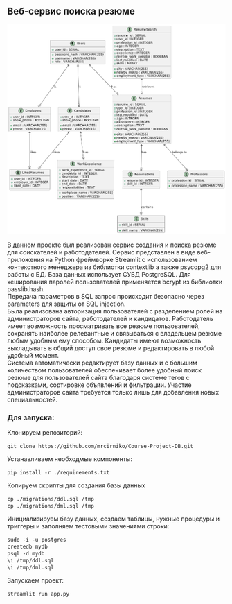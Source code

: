 ## Веб-сервис поиска резюме
![Диаграмма моделей предметной области](pics/NLLDRZ~1.PNG)   

В данном проекте был реализован сервис создания и поиска резюме для
соискателей и работодателей. Сервис представлен в виде веб-приложения
на Python фреймворке Streamlit с использованием контекстного менеджера из библиотки contextlib а также psycopg2 для работы с БД. База данных использует СУБД PostgreSQL. Для хеширования паролей пользователей применяется bcrypt из библиотки passlib.hash.  
Передача параметров в SQL запрос происходит безопасно через parameters для защиты от SQL injection.    
Была реализована авторизация пользователей с разделением ролей на
администраторов сайта, работодателей и кандидатов. Работодатель имеет
возможность просматривать все резюме пользователей, сохранять
наиболее релевантные и связываться с владельцем резюме любым
удобным ему способом. Кандидаты имеют возможность выкладывать в
общий доступ свое резюме и редактировать в любой удобный момент.  
Система автоматически редактирует базу данных и с большим
количеством пользователей обеспечивает более удобный поиск резюме
для пользователей сайта благодаря системе тегов с подсказками,
сортировке объявлений и фильтрации. Участие администраторов сайта
требуется только лишь для добавления новых специальностей.  

### Для запуска:  

Клонируем репозиторий:
```
git clone https://github.com/mrcirniko/Course-Project-DB.git
```
Устанавливаем необходмые компоненты:
```
pip install -r ./requirements.txt
```
Копируем скрипты для создания базы данных
```
cp ./migrations/ddl.sql /tmp
cp ./migrations/dml.sql /tmp
```
Инициализируем базу данных, создаем таблицы, нужные процедуры и триггеры и заполняем тестовыми значениями строки:
```
sudo -i -u postgres
createdb mydb
psql -d mydb
\i /tmp/ddl.sql
\i /tmp/dml.sql
```
Запускаем проект:
```
streamlit run app.py
```
